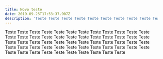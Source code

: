 ```yaml
---
title: Novo teste
date: 2019-09-25T17:53:37.907Z
description: 'Teste Teste Teste Teste Teste Teste Teste Teste Teste Teste Teste Teste '
---
```

Teste Teste Teste Teste Teste Teste Teste Teste Teste Teste Teste Teste Teste Teste Teste Teste Teste Teste Teste Teste Teste Teste Teste Teste Teste Teste Teste Teste Teste Teste Teste Teste Teste Teste Teste Teste Teste Teste Teste Teste Teste Teste Teste Teste Teste Teste Teste Teste Teste Teste Teste Teste Teste Teste Teste Teste Teste Teste
